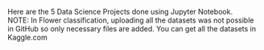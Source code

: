 Here are the 5 Data Science Projects done using Jupyter Notebook.<br>
NOTE: In Flower classification, uploading all the datasets was not possible in GitHub so only necessary files are added. You can get all the datasets in Kaggle.com 
